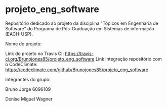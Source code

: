 # projeto_eng_software
Repositório dedicado ao projeto da disciplina "Tópicos em Engenharia de Software" do Programa de Pós-Graduação em Sistemas de informação (EACH-USP).

Nome do projeto:

Link do projeto no Travis CI: https://travis-ci.org/Brunojones85/projeto_eng_software
Link integração repositório com o CodeClimate: https://codeclimate.com/github/Brunojones85/projeto_eng_software

Integrantes do grupo:

Bruno Jorge 6096109

Denise
Miguel
Wagner
